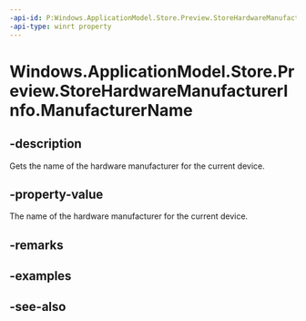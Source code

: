 ----api-id: P:Windows.ApplicationModel.Store.Preview.StoreHardwareManufacturerInfo.ManufacturerName
-api-type: winrt property
---<!-- Property syntaxpublic string ManufacturerName { get; }--># Windows.ApplicationModel.Store.Preview.StoreHardwareManufacturerInfo.ManufacturerName## -descriptionGets the name of the hardware manufacturer for the current device.## -property-valueThe name of the hardware manufacturer for the current device.## -remarks## -examples## -see-also